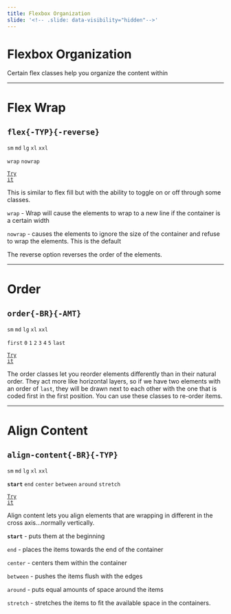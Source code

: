 ```yaml
---
title: Flexbox Organization
slide: '<!-- .slide: data-visibility="hidden"-->'
---
```


<!-- .slide: data-state="layout-title" class="bg-dark"-->

# Flexbox Organization

> >

Certain flex classes help you organize the content within

---

<!-- .slide: data-state="layout-code-list" -->

# Flex Wrap

## `flex{-TYP}{-reverse}`

`sm` `md` `lg` `xl` `xxl`

`wrap` `nowrap`

<a href="https://codepen.io/planetoftheweb/pen/oNBMZLE?editors=1000" target="_blank"><code class="code-royal">Try it</code></a>

> >

This is similar to flex fill but with the ability to toggle on or off through some classes.

`wrap` - Wrap will cause the elements to wrap to a new line if the container is a certain width

`nowrap` - causes the elements to ignore the size of the container and refuse to wrap the elements. This is the default

The reverse option reverses the order of the elements.

---

<!-- .slide: data-state="layout-code-list" -->

# Order

## `order{-BR}{-AMT}`

`sm` `md` `lg` `xl` `xxl`

`first` `0` `1` `2` `3` `4` `5` `last`

<a href="https://codepen.io/planetoftheweb/pen/WNRKpEb?editors=1000" target="_blank"><code class="code-royal">Try it</code></a>

> >

The order classes let you reorder elements differently than in their natural order. They act more like horizontal layers, so if we have two elements with an order of `last`, they will be drawn next to each other with the one that is coded first in the first position. You can use these classes to re-order items.

---

<!-- .slide: data-state="layout-code-list" -->

# Align Content

## `align-content{-BR}{-TYP}`

`sm` `md` `lg` `xl` `xxl`

**`start`** `end` `center` `between` `around` `stretch`

<a href="https://codepen.io/planetoftheweb/pen/gOgjmQV?editors=1000" target="_blank"><code class="code-royal">Try it</code></a>

> >

Align content lets you align elements that are wrapping in different in the cross axis...normally vertically.

**`start`** - puts them at the beginning

`end` - places the items towards the end of the container

`center` - centers them within the container

`between` - pushes the items flush with the edges

`around` - puts equal amounts of space around the items

`stretch` - stretches the items to fit the available space in the containers.
